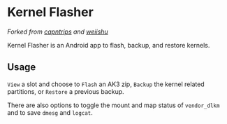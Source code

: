 # Kernel Flasher

_Forked from [capntrips](https://github.com/capntrips/) and [weiishu](https://github.com/tiann)_

Kernel Flasher is an Android app to flash, backup, and restore kernels.

## Usage

`View` a slot and choose to `Flash` an AK3 zip, `Backup` the kernel related partitions, or `Restore`
a previous backup.

There are also options to toggle the mount and map status of `vendor_dlkm` and to save `dmesg`
and `logcat`.
